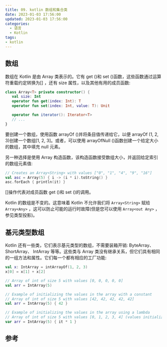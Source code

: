 ```yaml
---
title: 09. kotlin 数组和集合类
date: 2023-01-03 17:56:00
updated: 2023-01-03 17:56:00
categories:
  - 语言
  - Kotlin
tags:
- kotlin
---
```


## 数组

数组在 Kotlin 是由 Array 类表示的。它有 get ()和 set ()函数，这些函数通过运算符重载约定转换为[] ，还有 size 属性，以及其他有用的成员函数:

 ```kotlin
class Array<T> private constructor() {
    val size: Int
    operator fun get(index: Int): T
    operator fun set(index: Int, value: T): Unit

    operator fun iterator(): Iterator<T>
    // ...
}
```

要创建一个数组，使用函数 arrayOf ()并将条目值传递给它，以便 arrayOf (1, 2, 3)创建一个数组[1, 2, 3]。或者，可以使用 arrayOfNull ()函数创建一个给定大小的数组，其中填充 null 元素。

另一种选择是使用 Array 构造函数，该构造函数接受数组大小，并返回给定索引的数组元素值:

 ```kotlin
// Creates an Array<String> with values ["0", "1", "4", "9", "16"]
val asc = Array(5) { i -> (i * i).toString() }
asc.forEach { println(it) }
```

[]操作代表对成员函数 get ()和 set ()的调用。

Kotlin 的数组是不变的。这意味着 Kotlin 不允许我们将 `Array<String>` 赋给 `Array<Any>` ，这可以防止可能的运行时故障(但是您可以使用 `Array<out Any>` ，参见类型投影)。

## 基元类型数组

Kotlin 还有一些类，它们表示基元类型的数组，不需要装箱开销: ByteArray、 ShortArray、 IntArray 等等。这些类与 Array 类没有继承关系，但它们具有相同的一组方法和属性。它们每一个都有相应的工厂功能:

 ```kotlin
val x: IntArray = intArrayOf(1, 2, 3)
x[0] = x[1] + x[2]

// Array of int of size 5 with values [0, 0, 0, 0, 0]
val arr = IntArray(5)

// Example of initializing the values in the array with a constant
// Array of int of size 5 with values [42, 42, 42, 42, 42]
val arr = IntArray(5) { 42 }

// Example of initializing the values in the array using a lambda
// Array of int of size 5 with values [0, 1, 2, 3, 4] (values initialized to their index value)
var arr = IntArray(5) { it * 1 }
```

## 参考
